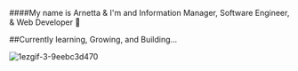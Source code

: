 ####My name is Arnetta & I'm and Information Manager, Software Engineer, & Web Developer 👋

##Currently learning, Growing, and Building...

![1ezgif-3-9eebc3d470](https://user-images.githubusercontent.com/40047791/170129398-c1aab7f7-1901-4777-a47d-231ee012318d.gif)
